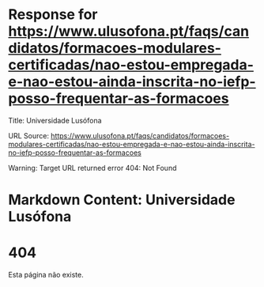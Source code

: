 # Response for https://www.ulusofona.pt/faqs/candidatos/formacoes-modulares-certificadas/nao-estou-empregada-e-nao-estou-ainda-inscrita-no-iefp-posso-frequentar-as-formacoes

Title: Universidade Lusófona

URL Source: https://www.ulusofona.pt/faqs/candidatos/formacoes-modulares-certificadas/nao-estou-empregada-e-nao-estou-ainda-inscrita-no-iefp-posso-frequentar-as-formacoes

Warning: Target URL returned error 404: Not Found

Markdown Content:
Universidade Lusófona
===============

 

404
===

Esta página não existe.

